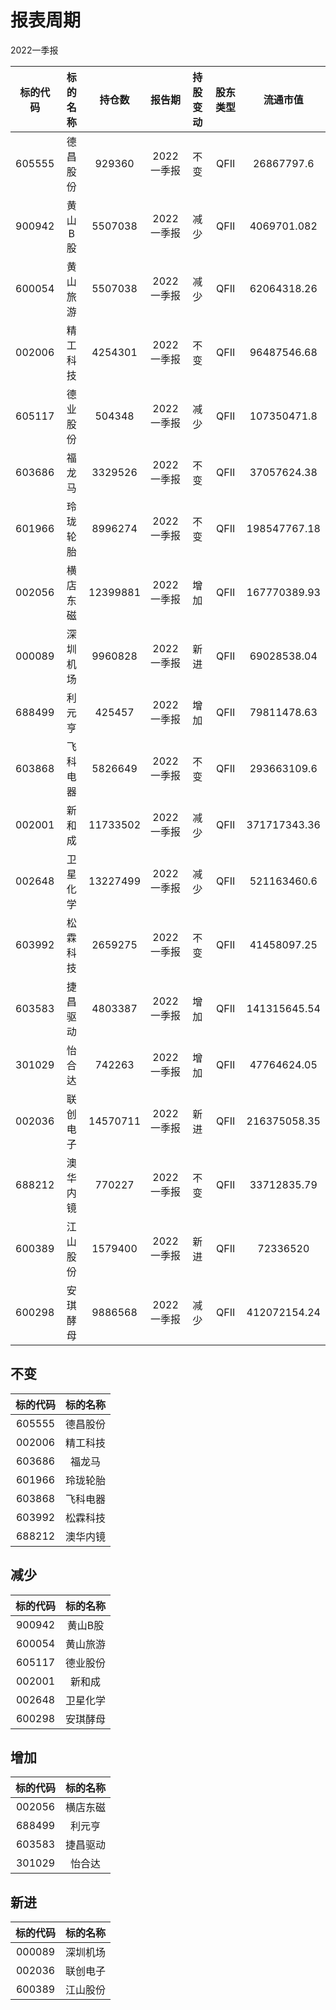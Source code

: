 # 报表周期 

2022一季报

| 标的代码 | 标的名称 | 持仓数 | 报告期 | 持股变动 | 股东类型 | 流通市值 |
|:--:|:--:|:--:|:--:|:--:|:--:|:--:|
|605555|德昌股份|929360|2022一季报|不变|QFII|26867797.6|
|900942|黄山B股|5507038|2022一季报|减少|QFII|4069701.082|
|600054|黄山旅游|5507038|2022一季报|减少|QFII|62064318.26|
|002006|精工科技|4254301|2022一季报|不变|QFII|96487546.68|
|605117|德业股份|504348|2022一季报|减少|QFII|107350471.8|
|603686|福龙马|3329526|2022一季报|不变|QFII|37057624.38|
|601966|玲珑轮胎|8996274|2022一季报|不变|QFII|198547767.18|
|002056|横店东磁|12399881|2022一季报|增加|QFII|167770389.93|
|000089|深圳机场|9960828|2022一季报|新进|QFII|69028538.04|
|688499|利元亨|425457|2022一季报|增加|QFII|79811478.63|
|603868|飞科电器|5826649|2022一季报|不变|QFII|293663109.6|
|002001|新和成|11733502|2022一季报|减少|QFII|371717343.36|
|002648|卫星化学|13227499|2022一季报|减少|QFII|521163460.6|
|603992|松霖科技|2659275|2022一季报|不变|QFII|41458097.25|
|603583|捷昌驱动|4803387|2022一季报|增加|QFII|141315645.54|
|301029|怡合达|742263|2022一季报|增加|QFII|47764624.05|
|002036|联创电子|14570711|2022一季报|新进|QFII|216375058.35|
|688212|澳华内镜|770227|2022一季报|不变|QFII|33712835.79|
|600389|江山股份|1579400|2022一季报|新进|QFII|72336520|
|600298|安琪酵母|9886568|2022一季报|减少|QFII|412072154.24|


## 不变 

| 标的代码 | 标的名称 |
|:--:|:--:|
|605555|德昌股份|
|002006|精工科技|
|603686|福龙马|
|601966|玲珑轮胎|
|603868|飞科电器|
|603992|松霖科技|
|688212|澳华内镜|


## 减少 

| 标的代码 | 标的名称 |
|:--:|:--:|
|900942|黄山B股|
|600054|黄山旅游|
|605117|德业股份|
|002001|新和成|
|002648|卫星化学|
|600298|安琪酵母|


## 增加 

| 标的代码 | 标的名称 |
|:--:|:--:|
|002056|横店东磁|
|688499|利元亨|
|603583|捷昌驱动|
|301029|怡合达|


## 新进 

| 标的代码 | 标的名称 |
|:--:|:--:|
|000089|深圳机场|
|002036|联创电子|
|600389|江山股份|

